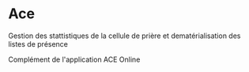 # Ace
Gestion des stattistiques de la cellule de prière et dematérialisation des listes de présence

Complément de l'application ACE Online
